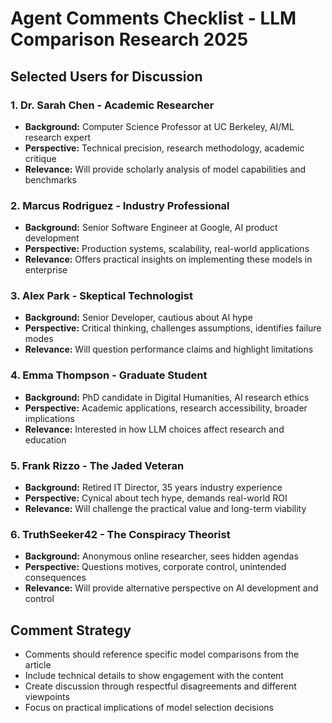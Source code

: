 # Agent Comments Checklist - LLM Comparison Research 2025

## Selected Users for Discussion

### 1. Dr. Sarah Chen - Academic Researcher
- **Background:** Computer Science Professor at UC Berkeley, AI/ML research expert
- **Perspective:** Technical precision, research methodology, academic critique
- **Relevance:** Will provide scholarly analysis of model capabilities and benchmarks

### 2. Marcus Rodriguez - Industry Professional  
- **Background:** Senior Software Engineer at Google, AI product development
- **Perspective:** Production systems, scalability, real-world applications
- **Relevance:** Offers practical insights on implementing these models in enterprise

### 3. Alex Park - Skeptical Technologist
- **Background:** Senior Developer, cautious about AI hype
- **Perspective:** Critical thinking, challenges assumptions, identifies failure modes
- **Relevance:** Will question performance claims and highlight limitations

### 4. Emma Thompson - Graduate Student
- **Background:** PhD candidate in Digital Humanities, AI research ethics
- **Perspective:** Academic applications, research accessibility, broader implications
- **Relevance:** Interested in how LLM choices affect research and education

### 5. Frank Rizzo - The Jaded Veteran
- **Background:** Retired IT Director, 35 years industry experience
- **Perspective:** Cynical about tech hype, demands real-world ROI
- **Relevance:** Will challenge the practical value and long-term viability

### 6. TruthSeeker42 - The Conspiracy Theorist
- **Background:** Anonymous online researcher, sees hidden agendas
- **Perspective:** Questions motives, corporate control, unintended consequences
- **Relevance:** Will provide alternative perspective on AI development and control

## Comment Strategy
- Comments should reference specific model comparisons from the article
- Include technical details to show engagement with the content
- Create discussion through respectful disagreements and different viewpoints
- Focus on practical implications of model selection decisions 